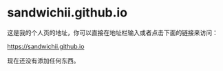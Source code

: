 # sandwichii.github.io

这是我的个人页的地址，你可以直接在地址栏输入或者点击下面的链接来访问：

<https://sandwichii.github.io>

现在还没有添加任何东西。

